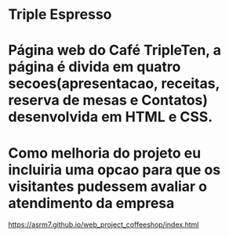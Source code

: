 # Triple Espresso

# Página web do Café TripleTen, a página é divida em quatro secoes(apresentacao, receitas, reserva de mesas e Contatos) desenvolvida em HTML e CSS.

# Como melhoria do projeto eu incluiria uma opcao para que os visitantes pudessem avaliar o atendimento da empresa

https://asrm7.github.io/web_project_coffeeshop/index.html
